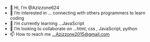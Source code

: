 - 👋 Hi, I’m @Azizzone624
- 👀 I’m interested in ... connecting with others programmers to learn coding 
- 🌱 I’m currently learning ...JavaScript 
- 💞️ I’m looking to collaborate on ...html, css , JavaScript, python 
- 📫 How to reach me ...Azizzone2015@gmail.com

<!---
Azizzone624/Azizzone624 is a ✨ special ✨ repository because its `README.md` (this file) appears on your GitHub profile.
You can click the Preview link to take a look at your changes.
--->
